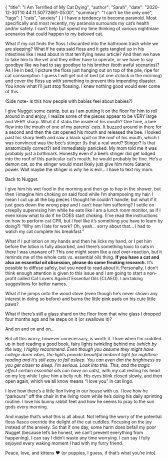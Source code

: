 {
    "title": "I Am Terrified of My Cat Dying",
    "author": "Sarah",
    "date": "2020-12-30T10:44:11.50772661-05:00",
    "summary": "I can't be the only one",
    "tags": [
        "cats",
        "anxiety"
    ]
}
I have a tendency to become paranoid. Most specifically and most
recently, my paranoia surrounds my cat’s health and/or safety. I can’t
help but spend my time thinking of various nightmare scenarios that
could happen to my beloved cat.

What if my cat finds the floss I discarded into the bathroom trash while
we are sleeping? What if he eats said floss and it gets tangled up in
his intestines like I read about in that terrifying news article? And
then we have to take him to the vet and they either have to operate, or
we have to say goodbye like we had to say goodbye to his brother (both
awful scenarios)? As I lie in bed, I picture the floss just hanging out
on top of the pile, ripe for cat consumption. I guess I will get out of
bed (at one o’clock in the morning) and cover the floss up with
something to prevent this impending disaster. You know what I’ll just
stop flossing. I knew nothing good would ever come of this.

(Side note- Is this how people with babies feel about babies?)

I give Nugget some catnip, but as I am putting it on the floor for him
to roll around in and enjoy, I realize some of the pieces appear to be
VERY large and VERY sharp. What if it stabs the inside of his mouth? One
time, a bee flew into the mouth of one of my parents’ cats. It buzzed
around in there for a second and then the cat opened his mouth and
released the bee. I looked past his sharp teeth and saw a black spot on
the roof of his mouth, which I was convinced was the bee’s stinger (Is
that a real word? Stinger? Is that anatomically correct?) and
immediately panicked. My mom told me it was probably just a birthmark.
Honestly even if a bee’s stinger did get lodged into the roof of this
particular cat’s mouth, he would probably be fine. He’s a demon cat, so
the stinger would most likely just give him more Satanic power. Wait
maybe the stinger is *why* he is evil… I have to text my mom.

Back to Nugget.

I give him his wet food in the morning and then go to hop in the shower,
but then I imagine him choking on said food while I’m shampooing my
hair. I mean I cut up all the big pieces I thought he couldn’t handle,
but what if it just goes down the wrong pipe and I can’t hear him
suffering? I settle on creepily supervising him while he eats like I am
a lunch room monitor, as if I even know what to do if he DOES start
choking. (I’ve read the instructions on how to perform cat CPR, but I
feel like it’s something you have to learn by doing?) “Why am I late for
work? Oh, yeah… sorry about that… I had to watch my cat complete his
breakfast.”

What if I put lotion on my hands and then he licks my hand, or I pet him
before the lotion is fully absorbed, and there’s something toxic to cats
in there I was unaware of? This one might seem like a *real*
over-reaction, but it reminds me of the whole cats vs. essential oils
thing. **If you have a cat and also an essential oil obsession, please
do some freaking research.** It’s possible to diffuse safely, but you
need to read about it. Personally, I don’t think enough attention is
given to this issue and I am going to start a non-profit called Cat
Lovers Against Essential Oils (CLAEO). I am taking suggestions for
better names.

What if he jumps onto the wood stove (even though he’s never shown any
interest in doing so before) and burns the little pink pads on his cute
little paws?

What if there’s still a glass shard on the floor from that wine glass I
dropped four months ago and he steps on it (or swallows it)?

And on and on and on…

But all this worry, however unnecessary, is worth it. I love when I’m
cuddled up in bed reading a good book, fairy lights twinkling behind me
*(which by the way, I highly recommend. Even though you assume they
might have college dorm vibes, the lights provide beautiful ambient
light for nighttime reading and it’s still easy to fall asleep. You can
even dim the brightness as you get closer to sleep. I’m serious. Look
into this. This, and the tragic effect certain essential oils can have
on cats)*, with my cat resting his head on my leg while I give him a
belly rub. His eyes blink closed slowly, and then open again, which we
all know means “I love you” in cat lingo.

I love how there’s a little lion living in our house with us. I love how
he “parkours” off the chair in the living room while he’s doing his
daily sprinting routine. I love his bunny rabbit feet and how he seems
to pray to the sun gods every morning.

And maybe that’s what this is all about. Not letting the worry of the
potential floss fiasco override the delight of the cat cuddles. Focusing
on the joy instead of the anxiety. So that if one day, some harm does
befall my poor Nugget (because let’s be honest, we can’t prevent
everything from happening), I can say I didn’t waste any time worrying.
I can say I fully enjoyed every waking moment I had with my furry
friend.

Peace, love, and kittens :heart: (or puppies, I guess, if that’s what
you’re into).
